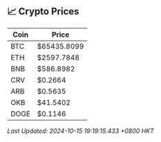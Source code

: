 ## 📈 Crypto Prices

| Coin | Price |
| ---- | ----- |
| BTC | $65435.8099 |
| ETH | $2597.7848 |
| BNB | $586.8982 |
| CRV | $0.2664 |
| ARB | $0.5635 |
| OKB | $41.5402 |
| DOGE | $0.1146 |

_Last Updated: 2024-10-15 19:19:15.433 +0800 HKT_